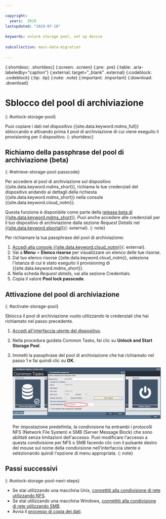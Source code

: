 ```yaml
---

copyright:
  years:  2019
lastupdated: "2019-07-10"

keywords: unlock storage pool, set up device

subcollection: mass-data-migration

---
```


{:shortdesc: .shortdesc}
{:screen: .screen}
{:pre: .pre}
{:table: .aria-labeledby="caption"}
{:external: target="_blank" .external}
{:codeblock: .codeblock}
{:tip: .tip}
{:note: .note}
{:important: .important}
{:download: .download}

# Sblocco del pool di archiviazione
{: #unlock-storage-pool}

Puoi copiare i dati nel dispositivo {{site.data.keyword.mdms_full}} sbloccando e attivando prima il pool di archiviazione di cui viene eseguito il provisioning per il dispositivo.
{: shortdesc}

## Richiamo della passphrase del pool di archiviazione (beta)
{: #retrieve-storage-pool-passcode}

Per accedere al pool di archiviazione sul dispositivo {{site.data.keyword.mdms_short}}, richiama le tue credenziali del dispositivo andando ai dettagli della richiesta {{site.data.keyword.mdms_short}} nella console {{site.data.keyword.cloud_notm}}.

Questa funzione è disponibile come parte della [release beta di {{site.data.keyword.mdms_short}}](/docs/infrastructure/mass-data-migration?topic=mass-data-migration-beta). Puoi anche accedere alle credenziali per il tuo dispositivo di archiviazione dalla sezione _Request Details_ nel [{{site.data.keyword.slportal}}](https://control.softlayer.com/storage/mdms){: external}.
{: note}

Per richiamare la tua passphrase del pool di archiviazione:

1. [Accedi alla console {{site.data.keyword.cloud_notm}}](https://{DomainName}/){: external}.
2. Vai a **Menu** &gt; **Elenco risorse** per visualizzare un elenco delle tue risorse.
3. Dal tuo elenco risorse {{site.data.keyword.cloud_notm}}, seleziona l'istanza di cui è stato eseguito il provisioning di {{site.data.keyword.mdms_short}}.
4. Nella scheda _Request details_, vai alla sezione Credentials.
5. Copia il valore **Pool lock passcode**.

## Attivazione del pool di archiviazione
{: #activate-storage-pool}

Sblocca il pool di archiviazione vuoto utilizzando le credenziali che hai richiamato nel passo precedente.

1. [Accedi all'interfaccia utente del dispositivo](/docs/infrastructure/mass-data-migration?topic=mass-data-migration-access-ui#log-in-ui).
2. Nella procedura guidata Common Tasks, fai clic su **Unlock and Start Storage Pool**.
3. Immetti la passphrase del pool di archiviazione che hai richiamato nel passo 1 e fai quindi clic su **OK**.
      
   ![Attiva pool di archiviazione](/images/StartStoragePool.png)

   Per impostazione predefinita, la condivisione ha entrambi i protocolli NFS (Network File System) e SMB (Server Message Block) che sono abilitati senza limitazioni dell'accesso. Puoi modificare l'accesso a questa condivisione per NFS o SMB facendo clic con il pulsante destro del mouse sul nome della condivisione nell'interfaccia utente e selezionando quindi l'opzione di menu appropriata.
   {: note}

## Passi successivi
{: #unlock-storage-pool-next-steps}

- Se stai utilizzando una macchina Unix, [connettiti alla condivisione di rete utilizzando NFS](/docs/infrastructure/mass-data-migration?topic=mass-data-migration-connect-nfs-share).
- Se stai utilizzando una macchina Windows, [connettiti alla condivisione di rete utilizzando SMB](/docs/infrastructure/mass-data-migration?topic=mass-data-migration-connect-smb-share).
- Avvia il [processo di copia dei dati](/docs/infrastructure/mass-data-migration?topic=mass-data-migration-data-copy).
